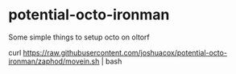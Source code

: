 potential-octo-ironman
======================

Some simple things to setup octo on oltorf

curl https://raw.githubusercontent.com/joshuacox/potential-octo-ironman/zaphod/movein.sh | bash
